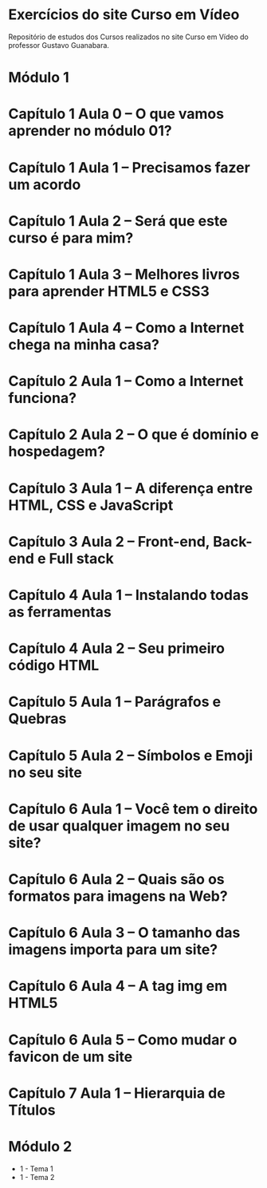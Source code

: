 # Exercícios do site Curso em Vídeo
 Repositório de estudos dos Cursos realizados no site Curso em Vídeo do professor Gustavo Guanabara.

# Módulo 1
# Capítulo 1 Aula 0 – O que vamos aprender no módulo 01?

# Capítulo 1 Aula 1 – Precisamos fazer um acordo

# Capítulo 1 Aula 2 – Será que este curso é para mim?

# Capítulo 1 Aula 3 – Melhores livros para aprender HTML5 e CSS3

# Capítulo 1 Aula 4 – Como a Internet chega na minha casa?

# Capítulo 2 Aula 1 – Como a Internet funciona?

# Capítulo 2 Aula 2 – O que é domínio e hospedagem?

# Capítulo 3 Aula 1 – A diferença entre HTML, CSS e JavaScript

# Capítulo 3 Aula 2 – Front-end, Back-end e Full stack

# Capítulo 4 Aula 1 – Instalando todas as ferramentas

# Capítulo 4 Aula 2 – Seu primeiro código HTML

# Capítulo 5 Aula 1 – Parágrafos e Quebras

# Capítulo 5 Aula 2 – Símbolos e Emoji no seu site

# Capítulo 6 Aula 1 – Você tem o direito de usar qualquer imagem no seu site?

# Capítulo 6 Aula 2 – Quais são os formatos para imagens na Web?

# Capítulo 6 Aula 3 – O tamanho das imagens importa para um site?

# Capítulo 6 Aula 4 – A tag img em HTML5

# Capítulo 6 Aula 5 – Como mudar o favicon de um site

# Capítulo 7 Aula 1 – Hierarquia de Títulos

# Módulo 2
* 1 - Tema 1
* 1 - Tema 2